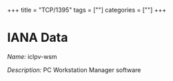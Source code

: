 +++
title = "TCP/1395"
tags = [""]
categories = [""]
+++

# IANA Data

_Name:_ iclpv-wsm

_Description:_ PC Workstation Manager software

